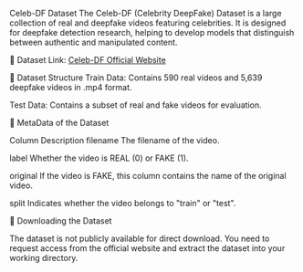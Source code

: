 Celeb-DF Dataset
The Celeb-DF (Celebrity DeepFake) Dataset is a large collection of real and deepfake videos featuring celebrities. It is designed for deepfake detection research, helping to develop models that distinguish between authentic and manipulated content.

🔗 Dataset Link: [Celeb-DF Official Website](https://paperswithcode.com/dataset/celeb-df)

📂 Dataset Structure
Train Data:
Contains 590 real videos and 5,639 deepfake videos in .mp4 format.

Test Data:
Contains a subset of real and fake videos for evaluation.

📝 MetaData of the Dataset

Column	Description
filename	The filename of the video.

label	Whether the video is REAL (0) or FAKE (1).

original	If the video is FAKE, this column contains the name of the original video.

split	Indicates whether the video belongs to "train" or "test".

🔽 Downloading the Dataset

The dataset is not publicly available for direct download. You need to request access from the official website and extract the dataset into your working directory.
